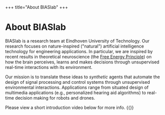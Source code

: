 +++
title="About BIASlab"
+++

# About BIASlab

BIASlab is a research team at Eindhoven University of Technology. Our research focuses on nature-inspired ("natural") artificial intelligence technology for engineering applications.
In particular, we are inspired by recent results in theoretical neuroscience (the [Free Energy Principle](https://en.wikipedia.org/wiki/Free_energy_principle)) on how the brain perceives, learns and makes decisions through unsupervised real-time interactions with its environment.

Our mission is to translate these ideas to *synthetic* agents that automate the design of signal processing and control systems through unsupervised environmental interactions. Applications range from situated design of multimedia applications (e.g., personalized hearing aid algorithms) to real-time decision making for robots and drones.

Please view a short introduction video below for more info.
{{<youtube Th3_0NvThcw>}}
